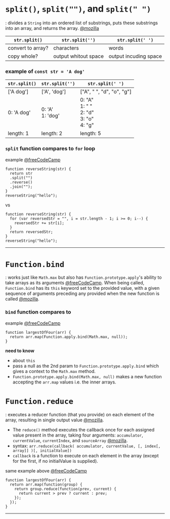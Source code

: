 # `split()`, `split("")`, and `split(" ")`

: divides a `String` into an ordered list of substrings, puts these substrings into an array, and returns the array. 
[@mozilla](https://developer.mozilla.org/en-US/docs/Web/JavaScript/Reference/Global_Objects/String/split)

| `str.split()` | `str.split('')` | `str.split(' ')` |
| ----------- | ----------- | ----------- |
| convert to array? | characters | words |
| copy whole? | output whitout space | output incuding space |

### example of `const str = 'A dog'`

| `str.split()` | `str.split('')` | `str.split(' ')` |
| ----------- | ----------- | ----------- |
| ['A dog'] | ['A', 'dog']  | ["A", " ", "d", "o", "g"] |
| 0: 'A dog'| 0: 'A' <br /> 1: 'dog' | 0: "A"<br /> 1: " "<br /> 2: "d"<br /> 3: "o"<br /> 4: "g" |
| length: 1 | length: 2 | length: 5 |

### `split` function compares to `for` loop

example [@freeCodeCamp](https://www.freecodecamp.org/learn/javascript-algorithms-and-data-structures#basic-algorithm-scripting)

```
function reverseString(str) {
  return str
  .split("")
  .reverse()
  .join("");
}
reverseString("hello");
```

vs

```
function reverseString(str) {
  for (var reversedStr = "", i = str.length - 1; i >= 0; i--) {
    reversedStr += str[i];
  }
  return reversedStr;
}
reverseString("hello");
```

---

# `Function.bind`

: works just like `Math.max` but also has `Function.prototype.apply`'s ability to take arrays as its arguments [@freeCodeCamp](https://forum.freecodecamp.org/t/freecodecamp-challenge-guide-return-largest-numbers-in-arrays/16042). When being called, `Function.bind` has its `this` keyword set to the provided value, with a given sequence of arguments preceding any provided when the new function is called [@mozilla](https://developer.mozilla.org/en-US/docs/Web/JavaScript/Reference/Global_objects/Function/bind).

### `bind` function compares to 

example [@freeCodeCamp](https://www.freecodecamp.org/learn/javascript-algorithms-and-data-structures#basic-algorithm-scripting)

```
function largestOfFour(arr) {
  return arr.map(Function.apply.bind(Math.max, null));
}
```

**need to know**

- about `this`
- pass a null as the 2nd param to `Function.prototype.apply.bind` which gives a context to the `Math.max` method.
- `Function.prototype.apply.bind(Math.max, null)` makes a new function accepting the `arr.map` values i.e. the inner arrays.

# `Function.reduce`

: executes a reducer function (that you provide) on each element of the array, resulting in single output value [@mozilla](https://developer.mozilla.org/en-US/docs/Web/JavaScript/Reference/Global_Objects/Array/reduce). 

- The `reduce()` method executes the callback once for each assigned value present in the array, taking four arguments: `accumulator`, `currentValue`, `currentIndex`, and `sourceArray` [@mozilla](https://developer.mozilla.org/en-US/docs/Web/JavaScript/Reference/Global_Objects/Array/reduce).
- syntax: `arr.reduce(callback( accumulator, currentValue, [, index[, array]] )[, initialValue])`
- `callback` is a function to execute on each element in the array (except for the first, if no initialValue is supplied).

same example above [@freeCodeCamp](https://www.freecodecamp.org/learn/javascript-algorithms-and-data-structures#basic-algorithm-scripting)

```
function largestOfFour(arr) {
  return arr.map(function(group) {
    return group.reduce(function(prev, current) {
      return current > prev ? current : prev;
    });
  });
}
```

---
